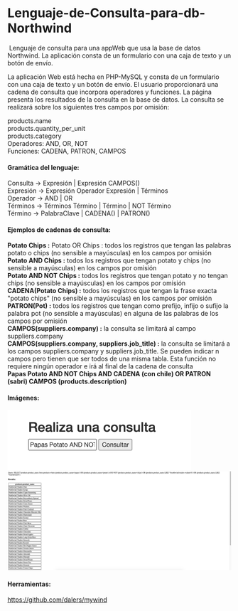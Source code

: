 # Lenguaje-de-Consulta-para-db-Northwind
 Lenguaje de consulta para una appWeb que usa la base de datos Northwind. La aplicación consta de un formulario con una caja de texto y un botón de envío.

La aplicación Web está hecha en PHP-MySQL y consta de un formulario con una caja de texto y un botón de envío. El usuario proporcionará una cadena de consulta que
incorpora operadores y funciones. 
La página presenta los resultados de la consulta en la base de datos. La consulta se realizará sobre los siguientes tres campos por omisión:

products.name  
products.quantity_per_unit  
products.category  
Operadores: AND, OR, NOT  
Funciones: CADENA, PATRON, CAMPOS  

#### Gramática del lenguaje:  
Consulta → Expresión | Expresión CAMPOS()  
Expresión → Expresión Operador Expresión | Términos  
Operador → AND | OR  
Términos →  Términos Término | Término  | NOT Término  
Término →  PalabraClave | CADENA() | PATRON()  

#### Ejemplos de cadenas de consulta:  

**Potato Chips :** Potato OR Chips : todos los registros que tengan las palabras potato o chips (no sensible a mayúsculas) en los campos por omisión  
**Potato AND Chips :** todos los registros que tengan potato y chips (no sensible a mayúsculas)  en los campos por omisión  
**Potato AND NOT Chips :** todos los registros que tengan potato y no tengan chips (no sensible a mayúsculas)  en los campos por omisión  
**CADENA(Potato Chips) :** todos los registros que tengan la frase exacta "potato chips" (no sensible a mayúsculas)  en los campos por omisión  
**PATRON(Pot) :** todos los registros que tengan como prefijo, infijo o sufijo la palabra pot (no sensible a mayúsculas) en alguna de las palabras 
de los campos por omisión  
**CAMPOS(suppliers.company) :** la consulta se limitará al campo suppliers.company  
**CAMPOS(suppliers.company, suppliers.job_title) :** la consulta se limitará a los campos suppliers.company y suppliers.job_title. 
Se pueden indicar n campos pero tienen que ser todos de una misma tabla. Esta función no requiere ningún operador e irá al final de la cadena de consulta  
**Papas Potato AND NOT Chips AND CADENA (con chile) OR PATRON (sabri) CAMPOS (products.description)**

#### Imágenes:
![img1](https://github.com/UsagiHaku/Lenguaje-de-Consulta-para-db-Northwind/blob/main/Captura%20de%20Pantalla%202021-01-04%20a%20la(s)%2011.24.07.png "Imagen 1")  
![img2](https://github.com/UsagiHaku/Lenguaje-de-Consulta-para-db-Northwind/blob/main/Captura%20de%20Pantalla%202021-01-04%20a%20la(s)%2011.24.01.png "Imagen 2")

#### Herramientas:  
https://github.com/dalers/mywind

